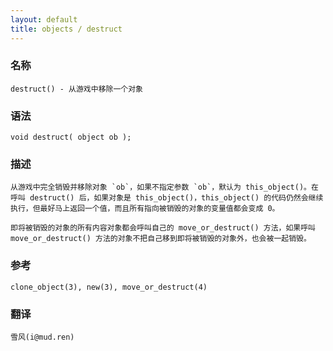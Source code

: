 ```yaml
---
layout: default
title: objects / destruct
---
```


### 名称

    destruct() - 从游戏中移除一个对象

### 语法

    void destruct( object ob );

### 描述

    从游戏中完全销毁并移除对象 `ob`，如果不指定参数 `ob`，默认为 this_object()。在呼叫 destruct() 后，如果对象是 this_object()，this_object() 的代码仍然会继续执行，但最好马上返回一个值，而且所有指向被销毁的对象的变量值都会变成 0。

    即将被销毁的对象的所有内容对象都会呼叫自己的 move_or_destruct() 方法，如果呼叫 move_or_destruct() 方法的对象不把自己移到即将被销毁的对象外，也会被一起销毁。

### 参考

    clone_object(3), new(3), move_or_destruct(4)

### 翻译

    雪风(i@mud.ren)
